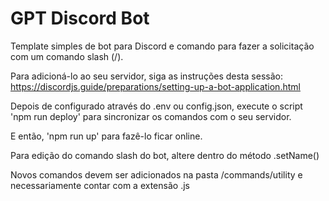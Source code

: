 # GPT Discord Bot

Template simples de bot para Discord e comando para fazer a solicitação com um comando slash (/).

Para adicioná-lo ao seu servidor, siga as instruções desta sessão: https://discordjs.guide/preparations/setting-up-a-bot-application.html

Depois de configurado através do .env ou config.json, execute o script 'npm run deploy' para sincronizar os comandos com o seu servidor.

E então, 'npm run up' para fazê-lo ficar online.

Para edição do comando slash do bot, altere dentro do método .setName() 

Novos comandos devem ser adicionados na pasta /commands/utility e necessariamente contar com a extensão .js

